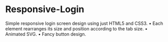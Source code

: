 # Responsive-Login
Simple responsive login screen design using just HTML5 and CSS3.
• Each element rearranges its size and position according to the tab size.
• Animated SVG.
• Fancy button design.
